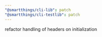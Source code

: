 ```yaml
---
"@smartthings/cli-lib": patch
"@smartthings/cli-testlib": patch
---
```


refactor handling of headers on initialization
